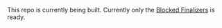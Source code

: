 This repo is currently being built.  Currently only the [Blocked Finalizers](notebooks/00_blocked_finalizers.ipynb) is ready.
